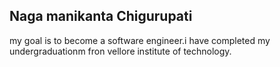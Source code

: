 ## Naga manikanta Chigurupati 
<p>my goal is to become a software engineer.i have completed my undergraduationm fron vellore institute of technology.
<p/>